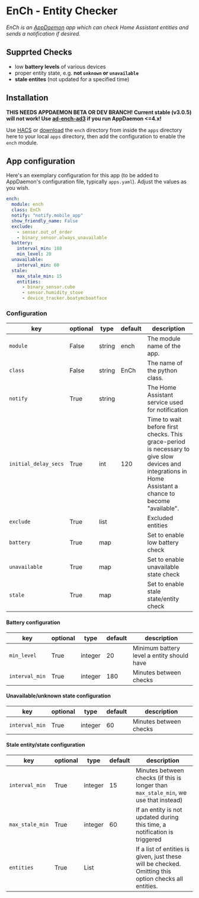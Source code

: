 # EnCh - Entity Checker

*EnCh is an [AppDaemon](https://github.com/home-assistant/appdaemon) app which can check Home Assistant entities and sends a notification if desired.*

## Supprted Checks

* low **battery levels** of various devices
* proper entity state, e.g. **not `unknown` or `unavailable`**
* **stale entites** (not updated for a specified time)

## Installation

**THIS NEEDS APPDAEMON BETA OR DEV BRANCH! Current stable (v3.0.5) will not work! Use [ad-ench-ad3](https://github.com/benleb/ad-ench-ad3) if you run AppDaemon <=4.x!**

Use [HACS](https://github.com/custom-components/hacs) or [download](https://github.com/benleb/ad-ench/releases) the `ench` directory from inside the `apps` directory here to your local `apps` directory, then add the configuration to enable the `ench` module.

## App configuration

Here's an exemplary configuration for this app (to be added to AppDaemon's configuration file, typically `apps.yaml`). Adjust the values as you wish.

```yaml
ench:
  module: ench
  class: EnCh
  notify: "notify.mobile_app"
  show_friendly_name: False
  exclude:
    - sensor.out_of_order
    - binary_sensor.always_unavailable
  battery:
    interval_min: 180
    min_level: 20
  unavailable:
    interval_min: 60
  stale:
    max_stale_min: 15
    entities:
      - binary_sensor.cube
      - sensor.humidity_stove
      - device_tracker.boatymcboatface
```

### Configuration

key | optional | type | default | description
-- | -- | -- | -- | --
`module` | False | string | ench | The module name of the app.
`class` | False | string | EnCh | The name of the python class.
`notify` | True | string | | The Home Assistant service used for notification
`initial_delay_secs` | True | int | 120 | Time to wait before first checks. This grace-period is necessary to give slow devices and integrations in Home Assistant a chance to become "available".
`exclude` | True | list | | Excluded entities
`battery` | True | map | | Set to enable low battery check
`unavailable` | True | map | | Set to enable unavailable state check
`stale` | True | map | | Set to enable stale state/entity check

#### Battery configuration

key | optional | type | default | description
-- | -- | -- | -- | --
`min_level` | True | integer | 20 | Minimum battery level a entity should have
`interval_min` | True | integer | 180 | Minutes between checks

#### Unavailable/unknown state configuration

key | optional | type | default | description
-- | -- | -- | -- | --
`interval_min` | True | integer | 60 | Minutes between checks

#### Stale entity/state configuration

key | optional | type | default | description
-- | -- | -- | -- | --
`interval_min` | True | integer | 15 | Minutes between checks (if this is longer than `max_stale_min`, we use that instead)
`max_stale_min` | True | integer | 60 | If an entity is not updated during this time, a notification is triggered
`entities` | True | List | | If a list of entities is given, just these will be checked. Omitting this option checks all entities.
